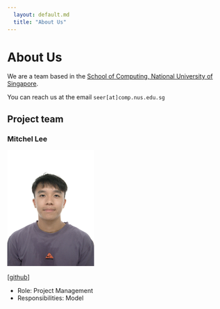 ```yaml
---
  layout: default.md
  title: "About Us"
---
```


# About Us

We are a team based in the [School of Computing, National University of Singapore](http://www.comp.nus.edu.sg).

You can reach us at the email `seer[at]comp.nus.edu.sg`

## Project team

### Mitchel Lee

<img src="images/actualmulti.png" width="200px">

[[github](http://github.com/actualmulti)]

* Role: Project Management 
* Responsibilities: Model

